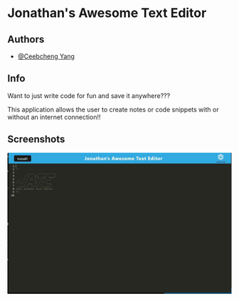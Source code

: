 
# Jonathan's Awesome Text Editor



## Authors

- [@Ceebcheng Yang](https://github.com/Ceebcheng)


## Info

Want to just write code for fun and save it anywhere???

This application allows the user to create notes or code snippets with 
or without an internet connection!!
## Screenshots

![App Screenshot](https://github.com/Ceebcheng/Text-Editor/blob/main/pictures/Capture1.JPG)

